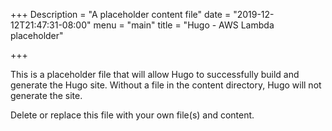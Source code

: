 +++
Description = "A placeholder content file"
date = "2019-12-12T21:47:31-08:00"
menu = "main"
title = "Hugo - AWS Lambda placeholder"

+++

This is a placeholder file that will allow Hugo to successfully build and
generate the Hugo site. Without a file in the content directory, Hugo will not
generate the site. 

Delete or replace this file with your own file(s) and content.